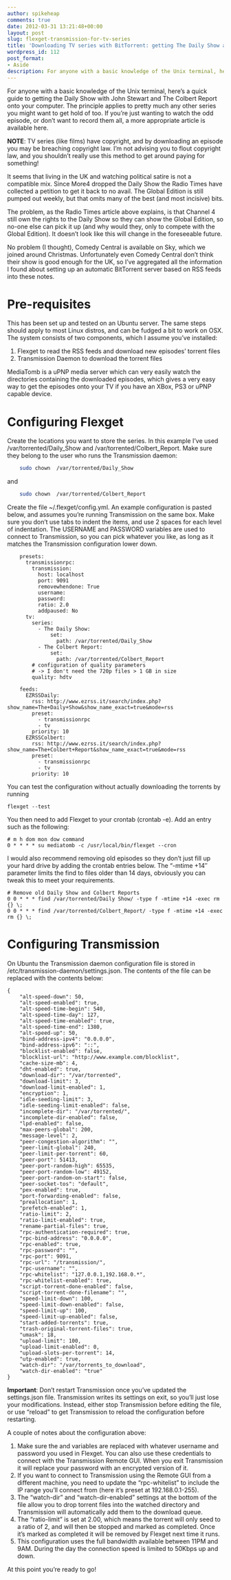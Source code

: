 ```yaml
---
author: spikeheap
comments: true
date: 2012-03-31 13:21:48+00:00
layout: post
slug: flexget-transmission-for-tv-series
title: 'Downloading TV series with BitTorrent: getting The Daily Show and The Colbert Report in the UK'
wordpress_id: 112
post_format:
- Aside
description: For anyone with a basic knowledge of the Unix terminal, here’s a quick guide to getting the Daily Show with John Stewart and The Colbert Report onto your computer
---
```


For anyone with a basic knowledge of the Unix terminal, here’s a quick guide to getting the Daily Show with John Stewart and The Colbert Report onto your computer. The principle applies to pretty much any other series you might want to get hold of too. If you’re just wanting to watch the odd episode, or don’t want to record them all, a more appropriate article is available here.

**NOTE**: TV series (like films) have copyright, and by downloading an episode you may be breaching copyright law. I’m not advising you to flout copyright law, and you shouldn’t really use this method to get around paying for something!

It seems that living in the UK and watching political satire is not a compatible mix. Since More4 dropped the Daily Show the Radio Times have collected a petition to get it back to no avail. The Global Edition is still pumped out weekly, but that omits many of the best (and most incisive) bits. 

The problem, as the Radio Times article above explains, is that Channel 4 still own the rights to the Daily Show so they can show the Global Edition, so no-one else can pick it up (and why would they, only to compete with the Global Edition). It doesn’t look like this will change in the foreseeable future.

No problem (I thought), Comedy Central is available on Sky, which we joined around Christmas. Unfortunately even Comedy Central don’t think their show is good enough for the UK, so I’ve aggregated all the information I found about setting up an automatic BitTorrent server based on RSS feeds into these notes.



# Pre-requisites



This has been set up and tested on an Ubuntu server. The same steps should apply to most Linux distros, and can be fudged a bit to work on OSX. The system consists of two components, which I assume you’ve installed:





  1. Flexget to read the RSS feeds and download new episodes’ torrent files
  2. Transmission Daemon to download the torrent files



MediaTomb is a uPNP media server which can very easily watch the directories containing the downloaded episodes, which gives a very easy way to get the episodes onto your TV if you have an XBox, PS3 or uPNP capable device.
 


# Configuring Flexget



Create the locations you want to store the series. In this example I’ve used /var/torrented/Daily_Show and /var/torrented/Colbert_Report. Make sure they belong to the user who runs the Transmission daemon:


```bash    
    sudo chown  /var/torrented/Daily_Show
```

and

```bash  
    sudo chown  /var/torrented/Colbert_Report
```


Create the file ~/.flexget/config.yml. An example configuration is pasted below, and assumes you’re running Transmission on the same box. Make sure you don’t use tabs to indent the items, and use 2 spaces for each level of indentation. The USERNAME and PASSWORD variables are used to connect to Transmission, so you can pick whatever you like, as long as it matches the Transmission configuration lower down.


    
```
    presets:
      transmissionrpc:
        transmission:
          host: localhost
          port: 9091
          removewhendone: True
          username: 
          password: 
          ratio: 2.0
          addpaused: No
      tv:
        series:
          - The Daily Show:
              set:
                path: /var/torrented/Daily_Show
          - The Colbert Report:
              set:
                path: /var/torrented/Colbert_Report
        # configuration of quality parameters
        # -> I don't need the 720p files > 1 GB in size
        quality: hdtv
    
    feeds:
      EZRSSDaily:
        rss: http://www.ezrss.it/search/index.php?show_name=The+Daily+Show&show_name_exact=true&mode=rss
        preset:
          - transmissionrpc
          - tv
        priority: 10
      EZRSSColbert:
        rss: http://www.ezrss.it/search/index.php?show_name=The+Colbert+Report&show_name_exact=true&mode=rss
        preset:
          - transmissionrpc
          - tv
        priority: 10
```   



You can test the configuration without actually downloading the torrents by running


    
    flexget --test



You then need to add Flexget to your crontab (crontab -e). Add an entry such as the following:


    
    
    # m h dom mon dow command
    0 * * * * su mediatomb -c /usr/local/bin/flexget --cron
    



I would also recommend removing old episodes so they don’t just fill up your hard drive by adding the crontab entries below. The “-mtime +14″ parameter limits the find to files older than 14 days, obviously you can tweak this to meet your requirements.

    
    
    # Remove old Daily Show and Colbert Reports
    0 0 * * * find /var/torrented/Daily Show/ -type f -mtime +14 -exec rm {} \;
    0 0 * * * find /var/torrented/Colbert_Report/ -type f -mtime +14 -exec rm {} \;
    


	


# Configuring Transmission



On Ubuntu the Transmission daemon configuration file is stored in /etc/transmission-daemon/settings.json. The contents of the file can be replaced with the contents below:


    
    
    {
        "alt-speed-down": 50, 
        "alt-speed-enabled": true, 
        "alt-speed-time-begin": 540, 
        "alt-speed-time-day": 127, 
        "alt-speed-time-enabled": true, 
        "alt-speed-time-end": 1380, 
        "alt-speed-up": 50, 
        "bind-address-ipv4": "0.0.0.0", 
        "bind-address-ipv6": "::", 
        "blocklist-enabled": false, 
        "blocklist-url": "http://www.example.com/blocklist", 
        "cache-size-mb": 4, 
        "dht-enabled": true, 
        "download-dir": "/var/torrented", 
        "download-limit": 3, 
        "download-limit-enabled": 1, 
        "encryption": 1, 
        "idle-seeding-limit": 3, 
        "idle-seeding-limit-enabled": false, 
        "incomplete-dir": "/var/torrented/", 
        "incomplete-dir-enabled": false, 
        "lpd-enabled": false, 
        "max-peers-global": 200, 
        "message-level": 2, 
        "peer-congestion-algorithm": "", 
        "peer-limit-global": 240, 
        "peer-limit-per-torrent": 60, 
        "peer-port": 51413, 
        "peer-port-random-high": 65535, 
        "peer-port-random-low": 49152, 
        "peer-port-random-on-start": false, 
        "peer-socket-tos": "default", 
        "pex-enabled": true, 
        "port-forwarding-enabled": false, 
        "preallocation": 1, 
        "prefetch-enabled": 1, 
        "ratio-limit": 2, 
        "ratio-limit-enabled": true, 
        "rename-partial-files": true, 
        "rpc-authentication-required": true, 
        "rpc-bind-address": "0.0.0.0", 
        "rpc-enabled": true, 
        "rpc-password": "", 
        "rpc-port": 9091, 
        "rpc-url": "/transmission/", 
        "rpc-username": "", 
        "rpc-whitelist": "127.0.0.1,192.168.0.*", 
        "rpc-whitelist-enabled": true, 
        "script-torrent-done-enabled": false, 
        "script-torrent-done-filename": "",
        "speed-limit-down": 100, 
        "speed-limit-down-enabled": false, 
        "speed-limit-up": 100, 
        "speed-limit-up-enabled": false, 
        "start-added-torrents": true, 
        "trash-original-torrent-files": true, 
        "umask": 18, 
        "upload-limit": 100, 
        "upload-limit-enabled": 0, 
        "upload-slots-per-torrent": 14, 
        "utp-enabled": true, 
        "watch-dir": "/var/torrents_to_download", 
        "watch-dir-enabled": "true"
    }
    


	
	
**Important**: Don’t restart Transmission once you’ve updated the settings.json file. Transmission writes its settings on exit, so you’ll just lose your modifications. Instead, either stop Transmission before editing the file, or use “reload” to get Transmission to reload the configuration before restarting.

A couple of notes about the configuration above:




  1. Make sure the  and  variables are replaced with whatever username and password you used in Flexget. You can also use these credentials to connect with the Transmission Remote GUI. When you exit Transmission it will replace your password with an encrypted version of it.
  2. If you want to connect to Transmission using the Remote GUI from a different machine, you need to update the “rpc-whitelist” to include the IP range you’ll connect from (here it’s preset at 192.168.0.1-255).
  3. The “watch-dir” and “watch-dir-enabled” settings at the bottom of the file allow you to drop torrent files into the watched directory and Transmission will automatically add them to the download queue.
  4. The “ratio-limit” is set at 2.00, which means the torrent will only seed to a ratio of 2, and will then be stopped and marked as completed. Once it’s marked as completed it will be removed by Flexget next time it runs.
  5. This configuration uses the full bandwidth available between 11PM and 9AM. During the day the connection speed is limited to 50Kbps up and down.



At this point you’re ready to go!
